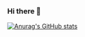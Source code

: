 ### Hi there 👋

[![Anurag's GitHub stats](https://github-readme-stats.vercel.app/api?username=deefdemeef)](https://github.com/anuraghazra/github-readme-stats)

<!--
**DeefDeMeef/deefdemeef** is a ✨ _special_ ✨ repository because its `README.md` (this file) appears on your GitHub profile.

Here are some ideas to get you started:

- 🔭 I’m currently working on ...
- 🌱 I’m currently learning ...
- 👯 I’m looking to collaborate on ...
- 🤔 I’m looking for help with ...
- 💬 Ask me about ...
- 📫 How to reach me: ...
- 😄 Pronouns: ...
- ⚡ Fun fact: ...
-->
